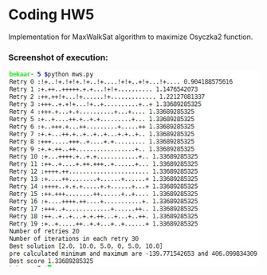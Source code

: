# Coding HW5

Implementation for MaxWalkSat algorithm to maximize Osyczka2 function.

### Screenshot of execution:

[![MWS](https://github.com/WintersLt/fss16ppp/blob/master/code/5/mws.jpeg)](#MaxWalkSat)
